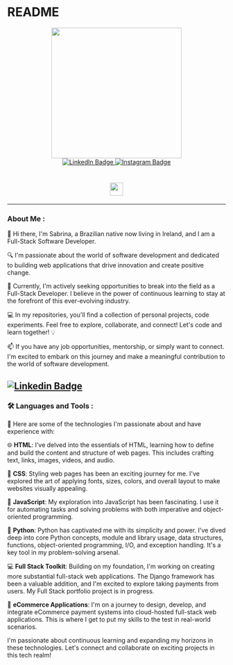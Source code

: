 # README
<div id="header" align="center">
  <img src="https://media.giphy.com/media/paTz7UZbPfTZFRYnnB/giphy.gif" width="300"/>
</div>
<div id="badges" align="center">
  <a href="https://www.linkedin.com/in/sabrina-stoekly-224aa1245">
    <img src="https://img.shields.io/badge/LinkedIn-blue?style=for-the-badge&logo=linkedin&logoColor=white" alt="LinkedIn Badge"/>
  </a>
  <a href="https://instagram.com/sa.stoekly?igshid=YmMyMTA2M2Y=">
    <img src="https://img.shields.io/badge/Instagram-red?style=for-the-badge&logo=youtube&logoColor=white" alt="Instagram Badge"/>
  </a>
</div>
<h1 align="center">  
  <img src="https://media.giphy.com/media/hvRJCLFzcasrR4ia7z/giphy.gif" width="30px"/>
</h1>

---
### About Me :

👋 Hi there, I'm Sabrina, a Brazilian native now living in Ireland, and I am a Full-Stack Software Developer. 

🔍 I'm passionate about the world of software development and dedicated to building web applications that drive innovation and create positive change.

🚀 Currently, I'm actively seeking opportunities to break into the field as a Full-Stack Developer. I believe in the power of continuous learning to stay at the forefront of this ever-evolving industry.

💻 In my repositories, you'll find a collection of personal projects, code experiments. Feel free to explore, collaborate, and connect! Let's code and learn together! 💡

📫 If you have any job opportunities, mentorship, or simply want to connect. I'm excited to embark on this journey and make a meaningful contribution to the world of software development.

[![Linkedin Badge](https://img.shields.io/badge/-linkedin-blue?style=flat&logo=Linkedin&logoColor=white)](https://www.linkedin.com/in/sabrina-stoekly-224aa1245)
---

### :hammer_and_wrench: Languages and Tools :

🚀 Here are some of the technologies I'm passionate about and have experience with:

🌐 **HTML**: I've delved into the essentials of HTML, learning how to define and build the content and structure of web pages. This includes crafting text, links, images, videos, and audio.

🎨 **CSS**: Styling web pages has been an exciting journey for me. I've explored the art of applying fonts, sizes, colors, and overall layout to make websites visually appealing.

📜 **JavaScript**: My exploration into JavaScript has been fascinating. I use it for automating tasks and solving problems with both imperative and object-oriented programming.

🐍 **Python**: Python has captivated me with its simplicity and power. I've dived deep into core Python concepts, module and library usage, data structures, functions, object-oriented programming, I/O, and exception handling. It's a key tool in my problem-solving arsenal.

💻 **Full Stack Toolkit**: Building on my foundation, I'm working on creating more substantial full-stack web applications. The Django framework has been a valuable addition, and I'm excited to explore taking payments from users. My Full Stack portfolio project is in progress.

🛒 **eCommerce Applications**: I'm on a journey to design, develop, and integrate eCommerce payment systems into cloud-hosted full-stack web applications. This is where I get to put my skills to the test in real-world scenarios.

I'm passionate about continuous learning and expanding my horizons in these technologies. Let's connect and collaborate on exciting projects in this tech realm!
